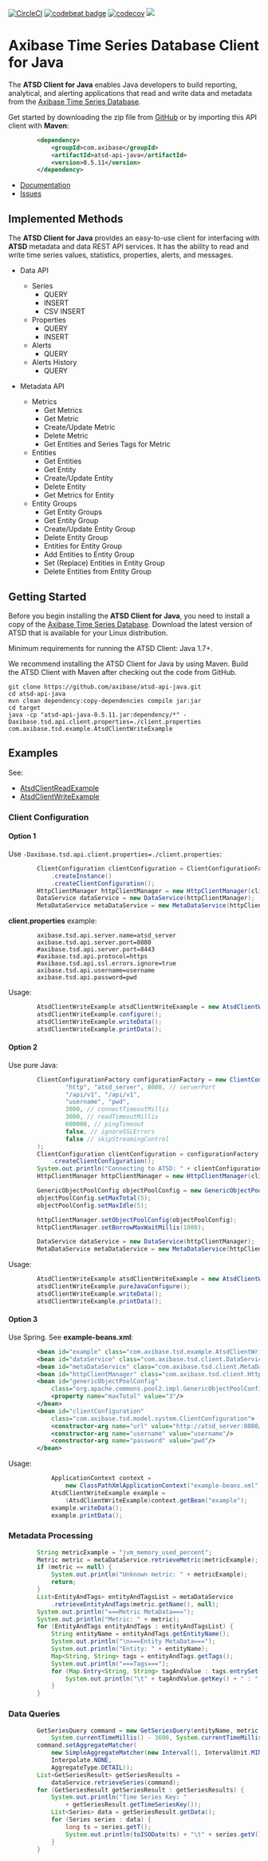 [![CircleCI](https://circleci.com/gh/axibase/atsd-api-java.svg?style=svg)](https://circleci.com/gh/axibase/atsd-api-java) [![codebeat badge](https://codebeat.co/badges/0d0339b4-9155-4484-8dc6-9bfdf8cc4d09)](https://codebeat.co/projects/github-com-axibase-atsd-api-java) [![codecov](https://codecov.io/gh/axibase/atsd-api-java/branch/master/graph/badge.svg)](https://codecov.io/gh/axibase/atsd-api-java)  [![](https://maven-badges.herokuapp.com/maven-central/com.axibase/atsd-api-java/badge.svg)](https://mvnrepository.com/artifact/com.axibase/atsd-api-java/) 

# Axibase Time Series Database Client for Java

The **ATSD Client for Java** enables Java developers to build reporting, analytical, and alerting applications that read and write data and metadata from the
[Axibase Time Series Database][atsd].

Get started by downloading the zip file from [GitHub][atsd-zip] or by importing this API client with **Maven**:

```xml
        <dependency>
            <groupId>com.axibase</groupId>
            <artifactId>atsd-api-java</artifactId>
            <version>0.5.11</version>
        </dependency>
```

* [Documentation][atsd-api]
* [Issues][atsd-issues]

## Implemented Methods

The **ATSD Client for Java** provides an easy-to-use client for interfacing with **ATSD** metadata and data REST API services.
It has the ability to read and write time series values, statistics, properties, alerts, and messages.

- Data API
    - Series
        - QUERY
        - INSERT
        - CSV INSERT
    - Properties
        - QUERY
        - INSERT
    - Alerts
        - QUERY
    - Alerts History
        - QUERY

- Metadata API
    - Metrics
        - Get Metrics
        - Get Metric
        - Create/Update Metric
        - Delete Metric  
        - Get Entities and Series Tags for Metric
    - Entities
        - Get Entities
        - Get Entity
        - Create/Update Entity
        - Delete Entity
        - Get Metrics for Entity
    - Entity Groups
        - Get Entity Groups
        - Get Entity Group
        - Create/Update Entity Group
        - Delete Entity Group
        - Entities for Entity Group
        - Add Entities to Entity Group
        - Set (Replace) Entities in Entity Group
        - Delete Entities from Entity Group


## Getting Started
Before you begin installing the **ATSD Client for Java**, you need to install a copy of the [Axibase Time Series Database][atsd].
Download the latest version of ATSD that is available for your Linux distribution.

Minimum requirements for running the ATSD Client: Java 1.7+.

We recommend installing the ATSD Client for Java by using Maven. Build the ATSD Client with
Maven after checking out the code from GitHub.

```
git clone https://github.com/axibase/atsd-api-java.git
cd atsd-api-java
mvn clean dependency:copy-dependencies compile jar:jar
cd target
java -cp "atsd-api-java-0.5.11.jar:dependency/*" -Daxibase.tsd.api.client.properties=./client.properties com.axibase.tsd.example.AtsdClientWriteExample
```

## Examples

See:
* [AtsdClientReadExample][atsd-read-example]
* [AtsdClientWriteExample][atsd-write-example]

### Client Configuration

#### Option 1
Use `-Daxibase.tsd.api.client.properties=./client.properties`:

```java
        ClientConfiguration clientConfiguration = ClientConfigurationFactory
            .createInstance()
            .createClientConfiguration();
        HttpClientManager httpClientManager = new HttpClientManager(clientConfiguration);
        DataService dataService = new DataService(httpClientManager);
        MetaDataService metaDataService = new MetaDataService(httpClientManager);
```

**client.properties** example:
```
        axibase.tsd.api.server.name=atsd_server
        axibase.tsd.api.server.port=8080
        #axibase.tsd.api.server.port=8443
        #axibase.tsd.api.protocol=https
        #axibase.tsd.api.ssl.errors.ignore=true
        axibase.tsd.api.username=username
        axibase.tsd.api.password=pwd
```

Usage:
```java
        AtsdClientWriteExample atsdClientWriteExample = new AtsdClientWriteExample();
        atsdClientWriteExample.configure();
        atsdClientWriteExample.writeData();
        atsdClientWriteExample.printData();
```

#### Option 2
Use pure Java:
```java
        ClientConfigurationFactory configurationFactory = new ClientConfigurationFactory(
                "http", "atsd_server", 8080, // serverPort
                "/api/v1", "/api/v1",
                "username", "pwd",
                3000, // connectTimeoutMillis
                3000, // readTimeoutMillis
                600000, // pingTimeout
                false, // ignoreSSLErrors
                false // skipStreamingControl
        );
        ClientConfiguration clientConfiguration = configurationFactory
            .createClientConfiguration();
        System.out.println("Connecting to ATSD: " + clientConfiguration.getMetadataUrl());
        HttpClientManager httpClientManager = new HttpClientManager(clientConfiguration);

        GenericObjectPoolConfig objectPoolConfig = new GenericObjectPoolConfig();
        objectPoolConfig.setMaxTotal(5);
        objectPoolConfig.setMaxIdle(5);

        httpClientManager.setObjectPoolConfig(objectPoolConfig);
        httpClientManager.setBorrowMaxWaitMillis(1000);

        DataService dataService = new DataService(httpClientManager);
        MetaDataService metaDataService = new MetaDataService(httpClientManager);
```

Usage:
```java
        AtsdClientWriteExample atsdClientWriteExample = new AtsdClientWriteExample();
        atsdClientWriteExample.pureJavaConfigure();
        atsdClientWriteExample.writeData();
        atsdClientWriteExample.printData();
```


#### Option 3
Use Spring.
See **example-beans.xml**:
```xml
        <bean id="example" class="com.axibase.tsd.example.AtsdClientWriteExample"/>
        <bean id="dataService" class="com.axibase.tsd.client.DataService"/>
        <bean id="metaDataService" class="com.axibase.tsd.client.MetaDataService"/>
        <bean id="httpClientManager" class="com.axibase.tsd.client.HttpClientManager"/>
        <bean id="genericObjectPoolConfig"
            class="org.apache.commons.pool2.impl.GenericObjectPoolConfig">
            <property name="maxTotal" value="3"/>
        </bean>
        <bean id="clientConfiguration"
            class="com.axibase.tsd.model.system.ClientConfiguration">
            <constructor-arg name="url" value="http://atsd_server:8080/api/v1"/>
            <constructor-arg name="username" value="username"/>
            <constructor-arg name="password" value="pwd"/>
        </bean>
```

Usage:
```java
            ApplicationContext context =
                new ClassPathXmlApplicationContext("example-beans.xml");
            AtsdClientWriteExample example =
                (AtsdClientWriteExample)context.getBean("example");
            example.writeData();
            example.printData();
```

### Metadata Processing
```java
        String metricExample = "jvm_memory_used_percent";
        Metric metric = metaDataService.retrieveMetric(metricExample);
        if (metric == null) {
            System.out.println("Unknown metric: " + metricExample);
            return;
        }
        List<EntityAndTags> entityAndTagsList = metaDataService
            .retrieveEntityAndTags(metric.getName(), null);
        System.out.println("===Metric MetaData===");
        System.out.println("Metric: " + metric);
        for (EntityAndTags entityAndTags : entityAndTagsList) {
            String entityName = entityAndTags.getEntityName();
            System.out.println("\n===Entity MetaData===");
            System.out.println("Entity: " + entityName);
            Map<String, String> tags = entityAndTags.getTags();
            System.out.println("===Tags===");
            for (Map.Entry<String, String> tagAndValue : tags.entrySet()) {
                System.out.println("\t" + tagAndValue.getKey() + " : " + tagAndValue.getValue());
            }
        }
```

### Data Queries
```java
        GetSeriesQuery command = new GetSeriesQuery(entityName, metric.getName(), tags,
            System.currentTimeMillis() - 3600, System.currentTimeMillis());
        command.setAggregateMatcher(
            new SimpleAggregateMatcher(new Interval(1, IntervalUnit.MINUTE),
            Interpolate.NONE,
            AggregateType.DETAIL));
        List<GetSeriesResult> getSeriesResults =
            dataService.retrieveSeries(command);
        for (GetSeriesResult getSeriesResult : getSeriesResults) {
            System.out.println("Time Series Key: "
                + getSeriesResult.getTimeSeriesKey());
            List<Series> data = getSeriesResult.getData();
            for (Series series : data) {
                long ts = series.getT();
                System.out.println(toISODate(ts) + "\t" + series.getV());
            }
        }
```

[atsd]:https://axibase.com/products/axibase-time-series-database/
[atsd-api]:https://github.com/axibase/atsd-docs/blob/master/api/README.md
[atsd-zip]:https://github.com/axibase/atsd-api-java/releases/download/v.0.5.11/atsd-api-java-0.5.11-bin.zip
[atsd-issues]:https://axibase.com/customer-support/
[atsd-read-example]:https://github.com/axibase/atsd-api-java/blob/master/src/main/java/com/axibase/tsd/example/AtsdClientReadExample.java
[atsd-write-example]:https://github.com/axibase/atsd-api-java/blob/master/src/main/java/com/axibase/tsd/example/AtsdClientWriteExample.java
